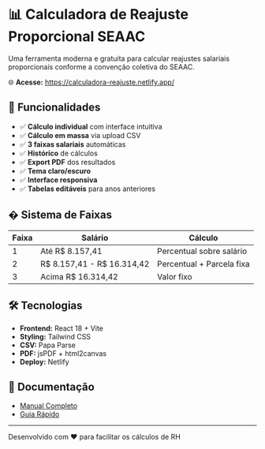 # 📊 Calculadora de Reajuste Proporcional SEAAC

Uma ferramenta moderna e gratuita para calcular reajustes salariais proporcionais conforme a convenção coletiva do SEAAC.

🌐 **Acesse:** <https://calculadora-reajuste.netlify.app/>

## 🎯 Funcionalidades

- ✅ **Cálculo individual** com interface intuitiva
- ✅ **Cálculo em massa** via upload CSV
- ✅ **3 faixas salariais** automáticas
- ✅ **Histórico** de cálculos
- ✅ **Export PDF** dos resultados
- ✅ **Tema claro/escuro**
- ✅ **Interface responsiva**
- ✅ **Tabelas editáveis** para anos anteriores

## � Sistema de Faixas

| Faixa | Salário | Cálculo |
|-------|---------|---------|
| 1 | Até R$ 8.157,41 | Percentual sobre salário |
| 2 | R$ 8.157,41 - R$ 16.314,42 | Percentual + Parcela fixa |
| 3 | Acima R$ 16.314,42 | Valor fixo |

## 🛠️ Tecnologias

- **Frontend:** React 18 + Vite
- **Styling:** Tailwind CSS
- **CSV:** Papa Parse
- **PDF:** jsPDF + html2canvas
- **Deploy:** Netlify

## 📖 Documentação

- [Manual Completo](./MANUAL_DE_USO.md)
- [Guia Rápido](./GUIA_RAPIDO.md)

---

Desenvolvido com ❤️ para facilitar os cálculos de RH 
 
